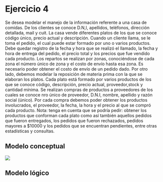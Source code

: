 # Ejercicio 4

Se desea modelar el manejo de la información referente a una casa de comidas. De los clientes se conoce D.N,I, apellidos, teléfonos, dirección detallada, mail y cuit. La casa vende diferentes platos de los que se conoce código único, precio actual y descripción. 
Cuando un cliente llama, se le toma el pedido, el cual puede estar formado por uno o varios productos. Debe quedar registro de la fecha y hora que se realizó el llamado, la fecha y hora de entrega del pedido, el precio total y los precios que fue vendido cada producto. Los repartos se realizan por zonas, conociéndose de cada zona el número único de zona y el costo de envío hasta esa zona. Es necesario poder obtener el costo de envío de un pedido dado. 
Por otro lado, debemos modelar la reposición de materia prima con la que se elaboran los platos. Cada plato está formado por varios productos de los que se conoce código, descripción, precio actual, proveedor,stock y cantidad mínima. Se realizan compras de productos a proveedores de los cuales se conoce nro único de proveedor, D.N.I, nombre, apellido y razón social (único). Por cada compra debemos poder obtener los productos involucrados, el proveedor, la fecha, la hora y el precio al que se compró cada producto. 
Nota: tenga en cuenta que se podría pedir: obtener los productos que conforman cada plato como así también aquellos pedidos que fueron entregados, los pedidos que fueron rechazados, pedidos mayores a $10000 y los pedidos que se encuentran pendientes, entre otras estadísticas y consultas.

## Modelo conceptual
![](https://i.imgur.com/h644kJN.png)

## Modelo lógico
<!-- ![](https://i.imgur.com/dcFKcpd.png) -->
